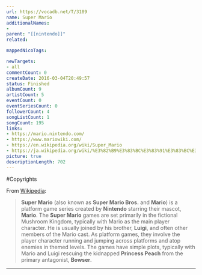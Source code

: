```yaml
---
url: https://vocadb.net/T/3189
name: Super Mario
additionalNames: 
- 
parent: "[[nintendo]]"
related:

mappedNicoTags:

newTargets:
- all
commentCount: 0
createDate: 2016-03-04T20:49:57
status: Finished
albumCount: 9
artistCount: 5
eventCount: 0
eventSeriesCount: 0
followerCount: 4
songListCount: 1
songCount: 195
links: 
- https://mario.nintendo.com/
- https://www.mariowiki.com/
- https://en.wikipedia.org/wiki/Super_Mario
- https://ja.wikipedia.org/wiki/%E3%82%B9%E3%83%BC%E3%83%91%E3%83%BC%E3%83%9E%E3%83%AA%E3%82%AA%E3%82%B7%E3%83%AA%E3%83%BC%E3%82%BA
picture: true
descriptionLength: 702
---
```


#Copyrights

From [Wikipedia](https://en.wikipedia.org/wiki/Super_Mario):
>**Super Mario** (also known as **Super Mario Bros.** and **Mario**) is a platform game series created by **Nintendo** starring their mascot, **Mario**. The **Super Mario** games are set primarily in the fictional Mushroom Kingdom, typically with Mario as the main player character. He is usually joined by his brother, **Luigi**, and often other members of the Mario cast. As platform games, they involve the player character running and jumping across platforms and atop enemies in themed levels. The games have simple plots, typically with Mario and Luigi rescuing the kidnapped **Princess Peach** from the primary antagonist, **Bowser**.

---

